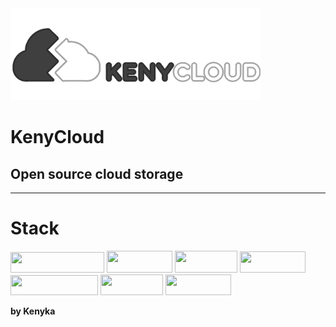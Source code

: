 <img src="public/KenyCloudFull.png" width="400px">

# KenyCloud

## Open source cloud storage

---

# Stack

<p>
    <img src="https://img.shields.io/badge/typescript-%23007ACC.svg?style=for-the-badge&logo=typescript&logoColor=white" width="150px" height="33px"> 
    <img src="https://img.shields.io/badge/react-%2320232a.svg?style=for-the-badge&logo=react&logoColor=%2361DAFB" width="105px" height="35px"> 
    <img src="https://img.shields.io/badge/Next-black?style=for-the-badge&logo=next.js&logoColor=white" width="100px" height="35px"> 
    <img src="https://i.ibb.co/KhrjQ1c/shadcn-Badge.png" width="105px" height="34px"> 
    <img src="https://img.shields.io/badge/tailwindcss-%2338B2AC.svg?style=for-the-badge&logo=tailwind-css&logoColor=white" width="140px" height="32px"> 
    <img src="https://i.ibb.co/pvMBqZp/convex-Badge.png" width="100px" height="33px"> 
    <img src="https://i.ibb.co/44dGjPk/Clerk-Badge.png" width="105px" height="33px">
</p>

**by Kenyka**
